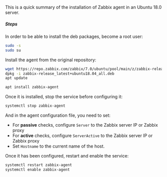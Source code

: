 
This is a quick summary of the installation of Zabbix agent in an Ubuntu 18.0 server. 

##### Steps

In order to be able to install the deb packages, become a root user: 

```bash
sudo -s 
sudo su
```

Install the agent from the original repository: 

```bash
wget https://repo.zabbix.com/zabbix/7.0/ubuntu/pool/main/z/zabbix-release/zabbix-release_latest+ubuntu18.04_all.deb
dpkg -i zabbix-release_latest+ubuntu18.04_all.deb
apt update

apt install zabbix-agent
```

Once it is installed, stop the service before configuring it: 

```bash
systemctl stop zabbix-agent
```

And in the agent configuration file, you need to set: 

* For **passive** checks, configure `Server` to the Zabbix server IP or Zabbix proxy
* For **active** checks, configure `ServerActive` to the Zabbix server IP or Zabbix proxy
* Set `Hostname` to the current name of the host. 

Once it has been configured, restart and enable the service:

```bash
systemctl restart zabbix-agent
systemctl enable zabbix-agent
```
